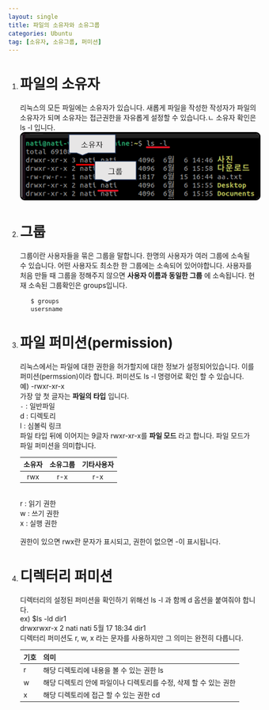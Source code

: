 ```yaml
---
layout: single
title: 파일의 소유자와 소유그룹
categories: Ubuntu
tag: [소유자, 소유그룹, 퍼미션]
---
```


1. # 파일의 소유자
   리눅스의 모든 파일에는 소유자가 있습니다. 새롭게 파일을 작성한 작성자가 파일의 소유자가 되며 소유자는 접근권한을 자유롭게 설정할 수 있습니다.ㄴ 소유자 확인은 ls -l 입니다.   
   <img style="border: 3px solid black;border-radius:9px;width:680px;" src="../../imgs/ubuntu/ls_user_group.png">     
1. # 그룹
   그룹이란 사용자들을 묶은 그룹을 말합니다. 한명의 사용자가 여러 그룹에 소속될 수 있습니다. 어떤 사용자도 최소한 한 그룹에는 소속되어 있어야합니다. 사용자를 처음 만들 때 그룹을 정해주지 않으면 __사용자 이름과 동일한 그룹__ 에 소속됩니다. 현재 소속된 그룹확인은 groups입니다.
   ```linux
      $ groups
      usersname
   ```
1. # 파일 퍼미션(permission)
   리눅스에서는 파일에 대한 권한을 허가할지에 대한 정보가 설정되어있습니다. 이를 퍼미션(permssion)이라 합니다. 퍼미션도 ls -l 명령어로 확인 할 수 있습니다.   
   예) -rwxr-xr-x    
   가장 앞 첫 글자는 __파일의 타입__ 입니다.    
   `-` : 일반파일   
   d   : 디렉토리   
   l   : 심볼릭 링크   
   파일 타입 뒤에 이어지는 9글자 rwxr-xr-x를 __파일 모드__ 라고 합니다. 파일 모드가 파일 퍼미션을 의미합니다.   

   | 소유자 |소유그룹|기타사용자|
   |:---:|:---:|:---:|
   |rwx|r-x|r-x|

   <br>   
   r : 읽기 권한<br>
   w : 쓰기 권한<br>  
   x : 실행 권한<br>
   <br>
   권한이 있으면 rwx란 문자가 표시되고, 권한이 없으면 -이 표시됩니다.   
1. # 디렉터리 퍼미션
   디렉터리의 설정된 퍼미션을 확인하기 위해선 ls -l 과 함께 d 옵션을 붙여줘야 합니다.   
   ex) $ls -ld dir1   
       drwxrwxr-x 2 nati nati 5월 17 18:34 dir1   
   디렉터리 퍼미션도 r, w, x 라는 문자를 사용하지만 그 의미는 완전히 다릅니다.   
   
   |기호|의미|
   |--|--|
   |r| 해당 디렉토리에 내용을 볼 수 있는 권한 ls |
   |w| 해당 디렉토리 안에 파일이나 디렉토리를 수정, 삭제 할 수 있는 권한 |
   |x| 해당 디렉토리에 접근 할 수 있는 권한 cd|   

      






 

